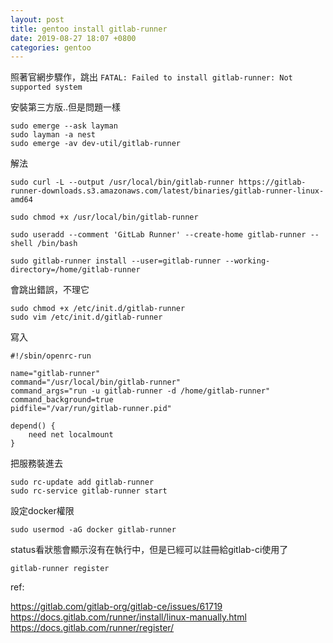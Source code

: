 ```yaml
---
layout: post
title: gentoo install gitlab-runner
date: 2019-08-27 18:07 +0800
categories: gentoo
---
```


照著官網步驟作，跳出 `FATAL: Failed to install gitlab-runner: Not supported system`

安裝第三方版..但是問題一樣

```
sudo emerge --ask layman
sudo layman -a nest
sudo emerge -av dev-util/gitlab-runner
```

解法

```
sudo curl -L --output /usr/local/bin/gitlab-runner https://gitlab-runner-downloads.s3.amazonaws.com/latest/binaries/gitlab-runner-linux-amd64

sudo chmod +x /usr/local/bin/gitlab-runner

sudo useradd --comment 'GitLab Runner' --create-home gitlab-runner --shell /bin/bash

sudo gitlab-runner install --user=gitlab-runner --working-directory=/home/gitlab-runner
```

會跳出錯誤，不理它

```
sudo chmod +x /etc/init.d/gitlab-runner
sudo vim /etc/init.d/gitlab-runner
```

寫入

```
#!/sbin/openrc-run

name="gitlab-runner"
command="/usr/local/bin/gitlab-runner"
command_args="run -u gitlab-runner -d /home/gitlab-runner"
command_background=true
pidfile="/var/run/gitlab-runner.pid"

depend() {
    need net localmount
}
```

把服務裝進去

```
sudo rc-update add gitlab-runner
sudo rc-service gitlab-runner start
```

設定docker權限

```
sudo usermod -aG docker gitlab-runner
```

status看狀態會顯示沒有在執行中，但是已經可以註冊給gitlab-ci使用了

```
gitlab-runner register
```

ref:

https://gitlab.com/gitlab-org/gitlab-ce/issues/61719
https://docs.gitlab.com/runner/install/linux-manually.html
https://docs.gitlab.com/runner/register/
